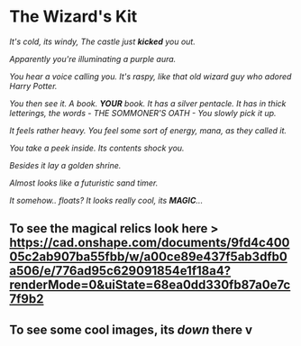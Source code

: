 # The Wizard's Kit

*It's cold, its windy, The castle just **kicked** you out.* 

*Apparently you're illuminating a purple aura.* 

*You hear a voice calling you. It's raspy, like that old wizard guy who adored Harry Potter.*

*You then see it. A book. **YOUR** book. It has a silver pentacle. It has in thick letterings, the words - THE SOMMONER'S OATH - You slowly pick it up.* 

*It feels rather heavy. You feel some sort of energy, mana, as they called it.* 

*You take a peek inside. Its contents shock you.* 

*Besides it lay a golden shrine.* 

*Almost looks like a futuristic sand timer.* 

*It somehow.. floats? It looks really cool, its **MAGIC**...*

## To see the magical relics look here > https://cad.onshape.com/documents/9fd4c40005c2ab907ba55fbb/w/a00ce89e437f5ab3dfb0a506/e/776ad95c629091854e1f18a4?renderMode=0&uiState=68ea0dd330fb87a0e7c7f9b2
                               
## To see some cool images, its *down* there v
